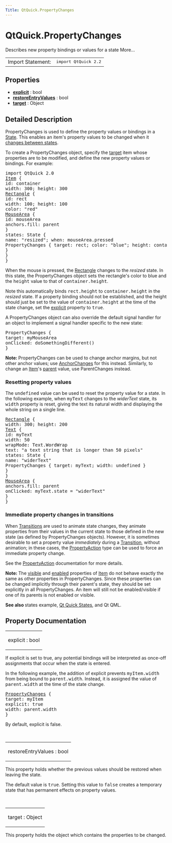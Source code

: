 ```yaml
---
Title: QtQuick.PropertyChanges
---
```


# QtQuick.PropertyChanges

<span class="subtitle"></span>
<!-- $$$PropertyChanges-brief -->
<p>Describes new property bindings or values for a state More...</p>
<!-- @@@PropertyChanges -->
<table class="alignedsummary">
<tr><td class="memItemLeft rightAlign topAlign"> Import Statement:</td><td class="memItemRight bottomAlign"> </b><tt>import QtQuick 2.2</tt></td></tr></table><ul>
</ul>
<h2>Properties</h2>
<ul>
<li class="fn"><b><b><a href="#explicit-prop">explicit</a></b></b> : bool</li>
<li class="fn"><b><b><a href="#restoreEntryValues-prop">restoreEntryValues</a></b></b> : bool</li>
<li class="fn"><b><b><a href="#target-prop">target</a></b></b> : Object</li>
</ul>
<!-- $$$PropertyChanges-description -->
<h2>Detailed Description</h2>
<p>PropertyChanges is used to define the property values or bindings in a <a href="QtQuick.State.md">State</a>. This enables an item's property values to be changed when it <a href="QtQuick.qtquick-statesanimations-states.md">changes between states</a>.</p>
<p>To create a PropertyChanges object, specify the <a href="#target-prop">target</a> item whose properties are to be modified, and define the new property values or bindings. For example:</p>
<pre class="qml">import QtQuick 2.0
<span class="type"><a href="QtQuick.Item.md">Item</a></span> {
<span class="name">id</span>: <span class="name">container</span>
<span class="name">width</span>: <span class="number">300</span>; <span class="name">height</span>: <span class="number">300</span>
<span class="type"><a href="QtQuick.Rectangle.md">Rectangle</a></span> {
<span class="name">id</span>: <span class="name">rect</span>
<span class="name">width</span>: <span class="number">100</span>; <span class="name">height</span>: <span class="number">100</span>
<span class="name">color</span>: <span class="string">&quot;red&quot;</span>
<span class="type"><a href="QtQuick.MouseArea.md">MouseArea</a></span> {
<span class="name">id</span>: <span class="name">mouseArea</span>
<span class="name">anchors</span>.fill: <span class="name">parent</span>
}
<span class="name">states</span>: <span class="name">State</span> {
<span class="name">name</span>: <span class="string">&quot;resized&quot;</span>; <span class="name">when</span>: <span class="name">mouseArea</span>.<span class="name">pressed</span>
<span class="type">PropertyChanges</span> { <span class="name">target</span>: <span class="name">rect</span>; <span class="name">color</span>: <span class="string">&quot;blue&quot;</span>; <span class="name">height</span>: <span class="name">container</span>.<span class="name">height</span> }
}
}
}</pre>
<p>When the mouse is pressed, the <a href="QtQuick.Rectangle.md">Rectangle</a> changes to the <i>resized</i> state. In this state, the PropertyChanges object sets the rectangle's color to blue and the <tt>height</tt> value to that of <tt>container.height</tt>.</p>
<p>Note this automatically binds <tt>rect.height</tt> to <tt>container.height</tt> in the <i>resized</i> state. If a property binding should not be established, and the height should just be set to the value of <tt>container.height</tt> at the time of the state change, set the <a href="#explicit-prop">explicit</a> property to <tt>true</tt>.</p>
<p>A PropertyChanges object can also override the default signal handler for an object to implement a signal handler specific to the new state:</p>
<pre class="qml"><span class="type">PropertyChanges</span> {
<span class="name">target</span>: <span class="name">myMouseArea</span>
<span class="name">onClicked</span>: <span class="name">doSomethingDifferent</span>()
}</pre>
<p><b>Note: </b>PropertyChanges can be used to change anchor margins, but not other anchor values; use <a href="QtQuick.AnchorChanges.md">AnchorChanges</a> for this instead. Similarly, to change an <a href="QtQuick.Item.md">Item</a>'s <a href="QtQuick.Item.md#parent-prop">parent</a> value, use ParentChanges instead.</p>
<h3>Resetting property values</h3>
<p>The <tt>undefined</tt> value can be used to reset the property value for a state. In the following example, when <tt>myText</tt> changes to the <i>widerText</i> state, its <tt>width</tt> property is reset, giving the text its natural width and displaying the whole string on a single line.</p>
<pre class="qml"><span class="type"><a href="QtQuick.Rectangle.md">Rectangle</a></span> {
<span class="name">width</span>: <span class="number">300</span>; <span class="name">height</span>: <span class="number">200</span>
<span class="type"><a href="QtQuick.Text.md">Text</a></span> {
<span class="name">id</span>: <span class="name">myText</span>
<span class="name">width</span>: <span class="number">50</span>
<span class="name">wrapMode</span>: <span class="name">Text</span>.<span class="name">WordWrap</span>
<span class="name">text</span>: <span class="string">&quot;a text string that is longer than 50 pixels&quot;</span>
<span class="name">states</span>: <span class="name">State</span> {
<span class="name">name</span>: <span class="string">&quot;widerText&quot;</span>
<span class="type">PropertyChanges</span> { <span class="name">target</span>: <span class="name">myText</span>; <span class="name">width</span>: <span class="name">undefined</span> }
}
}
<span class="type"><a href="QtQuick.MouseArea.md">MouseArea</a></span> {
<span class="name">anchors</span>.fill: <span class="name">parent</span>
<span class="name">onClicked</span>: <span class="name">myText</span>.<span class="name">state</span> <span class="operator">=</span> <span class="string">&quot;widerText&quot;</span>
}
}</pre>
<h3>Immediate property changes in transitions</h3>
<p>When <a href="QtQuick.qtquick-statesanimations-animations.md">Transitions</a> are used to animate state changes, they animate properties from their values in the current state to those defined in the new state (as defined by PropertyChanges objects). However, it is sometimes desirable to set a property value <i>immediately</i> during a <a href="QtQuick.Transition.md">Transition</a>, without animation; in these cases, the <a href="QtQuick.PropertyAction.md">PropertyAction</a> type can be used to force an immediate property change.</p>
<p>See the <a href="QtQuick.PropertyAction.md">PropertyAction</a> documentation for more details.</p>
<p><b>Note: </b>The <a href="QtQuick.Item.md#visible-prop">visible</a> and <a href="QtQuick.Item.md#enabled-prop">enabled</a> properties of <a href="QtQuick.Item.md">Item</a> do not behave exactly the same as other properties in PropertyChanges. Since these properties can be changed implicitly through their parent's state, they should be set explicitly in all PropertyChanges. An item will still not be enabled/visible if one of its parents is not enabled or visible.</p><p><b>See also </b>states example, <a href="QtQuick.qtquick-statesanimations-states.md">Qt Quick States</a>, and Qt QML.</p>
<!-- @@@PropertyChanges -->
<h2>Property Documentation</h2>
<!-- $$$explicit -->
<table class="qmlname"><tr valign="top"><td class="tblQmlPropNode"><p><span class="name">explicit</span> : <span class="type">bool</span></p></td></tr></table><p>If explicit is set to true, any potential bindings will be interpreted as once-off assignments that occur when the state is entered.</p>
<p>In the following example, the addition of explicit prevents <tt>myItem.width</tt> from being bound to <tt>parent.width</tt>. Instead, it is assigned the value of <tt>parent.width</tt> at the time of the state change.</p>
<pre class="qml"><span class="type"><a href="index.html">PropertyChanges</a></span> {
<span class="name">target</span>: <span class="name">myItem</span>
<span class="name">explicit</span>: <span class="number">true</span>
<span class="name">width</span>: <span class="name">parent</span>.<span class="name">width</span>
}</pre>
<p>By default, explicit is false.</p>
<!-- @@@explicit -->
<br/>
<!-- $$$restoreEntryValues -->
<table class="qmlname"><tr valign="top"><td class="tblQmlPropNode"><p><span class="name">restoreEntryValues</span> : <span class="type">bool</span></p></td></tr></table><p>This property holds whether the previous values should be restored when leaving the state.</p>
<p>The default value is <tt>true</tt>. Setting this value to <tt>false</tt> creates a temporary state that has permanent effects on property values.</p>
<!-- @@@restoreEntryValues -->
<br/>
<!-- $$$target -->
<table class="qmlname"><tr valign="top"><td class="tblQmlPropNode"><p><span class="name">target</span> : <span class="type">Object</span></p></td></tr></table><p>This property holds the object which contains the properties to be changed.</p>
<!-- @@@target -->
<br/>
